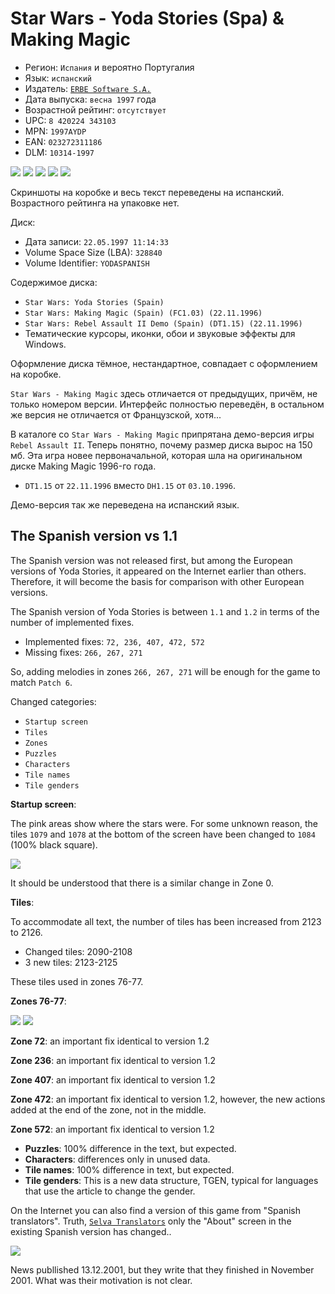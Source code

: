 Star Wars - Yoda Stories (Spa) & Making Magic
=============================================

* Регион: `Испания` и вероятно Португалия
* Язык: `испанский`
* Издатель: [`ERBE Software S.A.`](http://web.archive.org/web/19990209054839/http://www.teknoland.es/erbe/)
* Дата выпуска: `весна 1997` года
* Возрастной рейтинг: `отсутствует`
* UPC: `8 420224 343103`
* MPN: `1997AYDP`
* EAN: `023272311186`
* DLM: `10314-1997`

[![](images/cover/thumb/yoda-stories-spain-box-front.jpg)](images/cover/yoda-stories-spain-box-front.jpg)
[![](images/cover/thumb/yoda-stories-spain-box-back.jpg)](images/cover/yoda-stories-spain-box-back.jpg)
[![](images/cover/thumb/yoda-stories-spain-jewel-case-front.jpg)](images/cover/yoda-stories-spain-jewel-case-front.jpg)
[![](images/cover/thumb/yoda-stories-spain-jewel-case-back.jpg)](images/cover/yoda-stories-spain-jewel-case-back.jpg)
[![](images/cover/thumb/yoda-stories-spain-disk-front.jpg)](images/cover/yoda-stories-spain-disk-front.jpg)

Скриншоты на коробке и весь текст переведены на испанский. Возрастного рейтинга на упаковке нет.

Диск:

* Дата записи: `22.05.1997 11:14:33`
* Volume Space Size (LBA): `328840`
* Volume Identifier: `YODASPANISH`

Содержимое диска:

* `Star Wars: Yoda Stories (Spain)`
* `Star Wars: Making Magic (Spain) (FC1.03) (22.11.1996)`
* `Star Wars: Rebel Assault II Demo (Spain) (DT1.15) (22.11.1996)`
* Тематические курсоры, иконки, обои и звуковые эффекты для Windows.

Оформление диска тёмное, нестандартное, совпадает с оформлением на коробке.

`Star Wars - Making Magic` здесь отличается от предыдущих, причём, не только номером версии.
Интерфейс полностью переведён, в остальном же версия не отличается от Французской, хотя...

В каталоге со `Star Wars - Making Magic` припрятана демо-версия игры `Rebel Assault II`.
Теперь понятно, почему размер диска вырос на 150 мб.
Эта игра новее первоначальной, которая шла на оригинальном диске Making Magic 1996-го года.

* `DT1.15` от `22.11.1996` вместо `DH1.15` от `03.10.1996`.

Демо-версия так же переведена на испанский язык.


The Spanish version vs 1.1 
--------------------------

The Spanish version was not released first, but among the European versions of Yoda Stories, 
it appeared on the Internet earlier than others.
Therefore, it will become the basis for comparison with other European versions.

The Spanish version of Yoda Stories is between `1.1` and `1.2` in terms of the number of implemented fixes.

* Implemented fixes: `72, 236, 407, 472, 572`
* Missing fixes: `266, 267, 271`

So, adding melodies in zones `266, 267, 271` will be enough for the game to match `Patch 6`.

Changed categories:

* `Startup screen`
* `Tiles`
* `Zones`
* `Puzzles`
* `Characters`
* `Tile names`
* `Tile genders`

**Startup screen**:

The pink areas show where the stars were.
For some unknown reason, the tiles `1079` and `1078` at the bottom of the screen have been changed to `1084` (100% black square).

![](images/zones/z000-diff.png)

It should be understood that there is a similar change in Zone 0.

**Tiles**:

To accommodate all text, the number of tiles has been increased from 2123 to 2126.

* Changed tiles: 2090-2108
* 3 new tiles: 2123-2125

These tiles used in zones 76-77.

**Zones 76-77**:

![](images/zones/076sp.png) ![](images/zones/077sp.png)

**Zone 72**: an important fix identical to version 1.2

**Zone 236**: an important fix identical to version 1.2

**Zone 407**: an important fix identical to version 1.2

**Zone 472**: an important fix identical to version 1.2, however, the new actions added at the end of the zone, not in the middle.

**Zone 572**: an important fix identical to version 1.2

* **Puzzles**: 100% difference in the text, but expected.
* **Characters**: differences only in unused data.
* **Tile names**: 100% difference in text, but expected.
* **Tile genders**: This is a new data structure, TGEN, typical for languages that use the article to change the gender.

On the Internet you can also find a version of this game from "Spanish translators".
Truth, [`Selva Translators`](https://www.angelfire.com/emo/translations/traducciones/yoda/traducciones_yoda.htm)
only the "About" screen in the existing Spanish version has changed..

![](images/dialogs/selva.png)

News publlished 13.12.2001, but they write that they finished in November 2001. What was their motivation is not clear.

